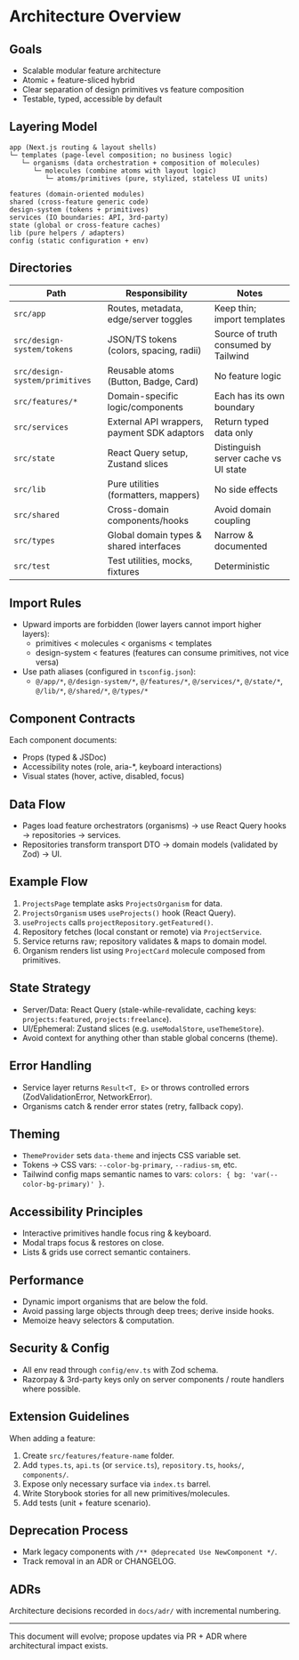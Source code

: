 # Architecture Overview

## Goals

- Scalable modular feature architecture
- Atomic + feature-sliced hybrid
- Clear separation of design primitives vs feature composition
- Testable, typed, accessible by default

## Layering Model

```
app (Next.js routing & layout shells)
└─ templates (page-level composition; no business logic)
   └─ organisms (data orchestration + composition of molecules)
      └─ molecules (combine atoms with layout logic)
         └─ atoms/primitives (pure, stylized, stateless UI units)

features (domain-oriented modules)
shared (cross-feature generic code)
design-system (tokens + primitives)
services (IO boundaries: API, 3rd-party)
state (global or cross-feature caches)
lib (pure helpers / adapters)
config (static configuration + env)
```

## Directories

| Path                           | Responsibility                              | Notes                                |
| ------------------------------ | ------------------------------------------- | ------------------------------------ |
| `src/app`                      | Routes, metadata, edge/server toggles       | Keep thin; import templates          |
| `src/design-system/tokens`     | JSON/TS tokens (colors, spacing, radii)     | Source of truth consumed by Tailwind |
| `src/design-system/primitives` | Reusable atoms (Button, Badge, Card)        | No feature logic                     |
| `src/features/*`               | Domain-specific logic/components            | Each has its own boundary            |
| `src/services`                 | External API wrappers, payment SDK adaptors | Return typed data only               |
| `src/state`                    | React Query setup, Zustand slices           | Distinguish server cache vs UI state |
| `src/lib`                      | Pure utilities (formatters, mappers)        | No side effects                      |
| `src/shared`                   | Cross-domain components/hooks               | Avoid domain coupling                |
| `src/types`                    | Global domain types & shared interfaces     | Narrow & documented                  |
| `src/test`                     | Test utilities, mocks, fixtures             | Deterministic                        |

## Import Rules

- Upward imports are forbidden (lower layers cannot import higher layers):
  - primitives < molecules < organisms < templates
  - design-system < features (features can consume primitives, not vice versa)
- Use path aliases (configured in `tsconfig.json`):
  - `@/app/*`, `@/design-system/*`, `@/features/*`, `@/services/*`, `@/state/*`, `@/lib/*`, `@/shared/*`, `@/types/*`

## Component Contracts

Each component documents:

- Props (typed & JSDoc)
- Accessibility notes (role, aria-\*, keyboard interactions)
- Visual states (hover, active, disabled, focus)

## Data Flow

- Pages load feature orchestrators (organisms) → use React Query hooks → repositories → services.
- Repositories transform transport DTO → domain models (validated by Zod) → UI.

## Example Flow

1. `ProjectsPage` template asks `ProjectsOrganism` for data.
2. `ProjectsOrganism` uses `useProjects()` hook (React Query).
3. `useProjects` calls `projectRepository.getFeatured()`.
4. Repository fetches (local constant or remote) via `ProjectService`.
5. Service returns raw; repository validates & maps to domain model.
6. Organism renders list using `ProjectCard` molecule composed from primitives.

## State Strategy

- Server/Data: React Query (stale-while-revalidate, caching keys: `projects:featured`, `projects:freelance`).
- UI/Ephemeral: Zustand slices (e.g. `useModalStore`, `useThemeStore`).
- Avoid context for anything other than stable global concerns (theme).

## Error Handling

- Service layer returns `Result<T, E>` or throws controlled errors (ZodValidationError, NetworkError).
- Organisms catch & render error states (retry, fallback copy).

## Theming

- `ThemeProvider` sets `data-theme` and injects CSS variable set.
- Tokens → CSS vars: `--color-bg-primary`, `--radius-sm`, etc.
- Tailwind config maps semantic names to vars: `colors: { bg: 'var(--color-bg-primary)' }`.

## Accessibility Principles

- Interactive primitives handle focus ring & keyboard.
- Modal traps focus & restores on close.
- Lists & grids use correct semantic containers.

## Performance

- Dynamic import organisms that are below the fold.
- Avoid passing large objects through deep trees; derive inside hooks.
- Memoize heavy selectors & computation.

## Security & Config

- All env read through `config/env.ts` with Zod schema.
- Razorpay & 3rd-party keys only on server components / route handlers where possible.

## Extension Guidelines

When adding a feature:

1. Create `src/features/feature-name` folder.
2. Add `types.ts`, `api.ts` (or `service.ts`), `repository.ts`, `hooks/`, `components/`.
3. Expose only necessary surface via `index.ts` barrel.
4. Write Storybook stories for all new primitives/molecules.
5. Add tests (unit + feature scenario).

## Deprecation Process

- Mark legacy components with `/** @deprecated Use NewComponent */`.
- Track removal in an ADR or CHANGELOG.

## ADRs

Architecture decisions recorded in `docs/adr/` with incremental numbering.

---

This document will evolve; propose updates via PR + ADR where architectural impact exists.
